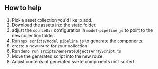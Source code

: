 ## How to help

1. Pick a asset collection you'd like to add.
2. Download the assets into the static folder.
3. adjust the `sourceDir` configuration in `model-pipeline.js` to point to the new collection folder.
4. Run `npx scripts/model-pipeline.js` to generate the components.
5. create a new route for your collection
6. Run `deno run srcipts/generateObjectsArrayScript.ts`
7. Move the generated script into the new route
8. Adjust contents of generated svelte components until sorted
